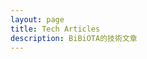 ```yaml
---
layout: page
title: Tech Articles
description: BiBiOTA的技術文章
---
```


<TechArticleList />

<script setup>
import TechArticleList from '@theme/TechArticleList.vue'
</script>
